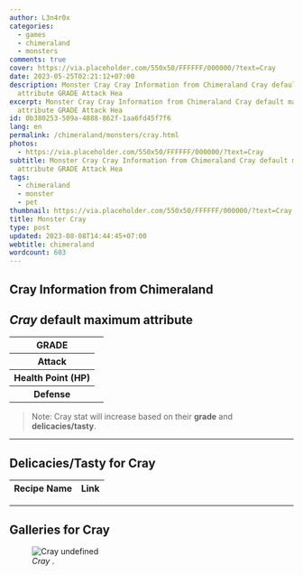 ```yaml
---
author: L3n4r0x
categories:
  - games
  - chimeraland
  - monsters
comments: true
cover: https://via.placeholder.com/550x50/FFFFFF/000000/?text=Cray
date: 2023-05-25T02:21:12+07:00
description: Monster Cray Cray Information from Chimeraland Cray default maximum
  attribute GRADE Attack Hea
excerpt: Monster Cray Cray Information from Chimeraland Cray default maximum
  attribute GRADE Attack Hea
id: 0b380253-509a-4888-862f-1aa6fd45f7f6
lang: en
permalink: /chimeraland/monsters/cray.html
photos:
  - https://via.placeholder.com/550x50/FFFFFF/000000/?text=Cray
subtitle: Monster Cray Cray Information from Chimeraland Cray default maximum
  attribute GRADE Attack Hea
tags:
  - chimeraland
  - monster
  - pet
thumbnail: https://via.placeholder.com/550x50/FFFFFF/000000/?text=Cray
title: Monster Cray
type: post
updated: 2023-08-08T14:44:45+07:00
webtitle: chimeraland
wordcount: 603
---
```


<link
  rel="stylesheet"
  href="https://rawcdn.githack.com/dimaslanjaka/Web-Manajemen/870a349/css/bootstrap-5-3-0-alpha3-wrapper.css"
/>
<section id="bootstrap-wrapper">
  <div data-bs-theme="dark">
    <h2>Cray Information from Chimeraland</h2>
    <h2 id="attribute"><i>Cray</i> default maximum attribute</h2>
    <div class="row">
      <div class="col mb-2">
        <div class="card">
          <div class="card-body">
            <table>
              <tr>
                <th>GRADE</th>
                <td><br /></td>
              </tr>
              <tr>
                <th>Attack</th>
                <td></td>
              </tr>
              <tr>
                <th>Health Point (HP)</th>
                <td></td>
              </tr>
              <tr>
                <th>Defense</th>
                <td></td>
              </tr>
            </table>
          </div>
        </div>
      </div>
    </div>
    <blockquote class="bd-callout bd-callout-warning">
      Note: Cray stat will increase based on their <b>grade</b> and
      <b>delicacies/tasty</b>.
    </blockquote>
    <hr />
    <h2 id="delicacies">Delicacies/Tasty for Cray</h2>
    <div class="card">
      <div class="card-body">
        <div class="table-responsive">
          <table class="table table-striped">
            <thead>
              <tr>
                <th>Recipe Name</th>
                <th>Link</th>
              </tr>
            </thead>
            <tbody></tbody>
          </table>
        </div>
      </div>
    </div>
    <hr />
    <div id="gallery">
      <h2>Galleries for Cray</h2>
      <div class="row">
        <div class="col-lg-6 col-12">
          <figure>
            <img
              src="https://www.webmanajemen.com/undefined"
              alt="Cray undefined"
            />
            <figcaption style="word-wrap: break-word"><i>Cray</i> .</figcaption>
          </figure>
        </div>
      </div>
    </div>
  </div>
</section>